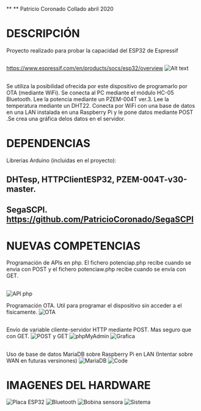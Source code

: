 ** ** Patricio Coronado Collado abril 2020
# DESCRIPCIÓN
 Proyecto realizado para probar la capacidad del ESP32 de Espressif
## 
 https://www.espressif.com/en/products/socs/esp32/overview 
![Alt text](https://github.com/PatricioCoronado/Monitor-de-consumo-de-potencia/blob/master/ficheros/foto8.png "ESP32")
## 
 Se utiliza la posibilidad ofrecida por este dispositivo
 de programarlo por OTA (mediante WiFi). Se conecta al PC mediante el módulo HC-05 Bluetooth.
 Lee la potencia mediante un PZEM-004T ver.3. Lee la temperatura mediante un DHT22.
 Conecta por WiFi con una base de datos en una LAN instalada en una Raspberry Pi
 y le pone datos mediante POST .Se crea una gráfica delos datos en el servidor.
## 
# DEPENDENCIAS
Librerias Arduino (incluidas en el proyecto):
## DHTesp, HTTPClientESP32, PZEM-004T-v30-master.
## SegaSCPI. https://github.com/PatricioCoronado/SegaSCPI
##
# NUEVAS COMPETENCIAS
Programación de APIs en php. El fichero potenciap.php recibe cuando se envia con POST y el fichero potenciaw.php recibe cuando se envía con GET.
##
![API php](https://github.com/PatricioCoronado/Monitor-de-consumo-de-potencia/blob/master/ficheros/php.png "APIs")

Programación OTA. Util para programar el dispositivo sin acceder a el fisicamente.
![OTA](https://github.com/PatricioCoronado/Monitor-de-consumo-de-potencia/blob/master/ficheros/OTA.png "OTA")
## 
Envío de variable cliente-servidor HTTP mediante POST. Mas seguro que con GET.
![POST y GET](https://github.com/PatricioCoronado/Monitor-de-consumo-de-potencia/blob/master/ficheros/POST_GET.png "post y get")
![phpMyAdmin](https://github.com/PatricioCoronado/Monitor-de-consumo-de-potencia/blob/master/ficheros/foto6.png "phpMyAdmin en Raspberry Pi")
![Grafica](https://github.com/PatricioCoronado/Monitor-de-consumo-de-potencia/blob/master/ficheros/foto0.png "gráfica de consumo")
## 
Uso de base de datos MariaDB sobre Raspberry Pi en LAN (Intentar sobre WAN en futuras versinones)
![MariaDB](https://github.com/PatricioCoronado/Monitor-de-consumo-de-potencia/blob/master/ficheros/MariaDB.png "MariaDB y Raspberry Pi")
![Code](https://github.com/PatricioCoronado/Monitor-de-consumo-de-potencia/blob/master/ficheros/code.png "Visual Studio Code")
## 
# IMAGENES DEL HARDWARE
![Placa ESP32](https://github.com/PatricioCoronado/Monitor-de-consumo-de-potencia/blob/master/ficheros/foto7.png "placa de desarrollo")
![Bluetooth](https://github.com/PatricioCoronado/Monitor-de-consumo-de-potencia/blob/master/ficheros/foto3.png "placa con HC-05")
![Bobina sensora](https://github.com/PatricioCoronado/Monitor-de-consumo-de-potencia/blob/master/ficheros/foto4.png "sensado de corriente")
![Sistema](https://github.com/PatricioCoronado/Monitor-de-consumo-de-potencia/blob/master/ficheros/foto5.png "sistema completo")

